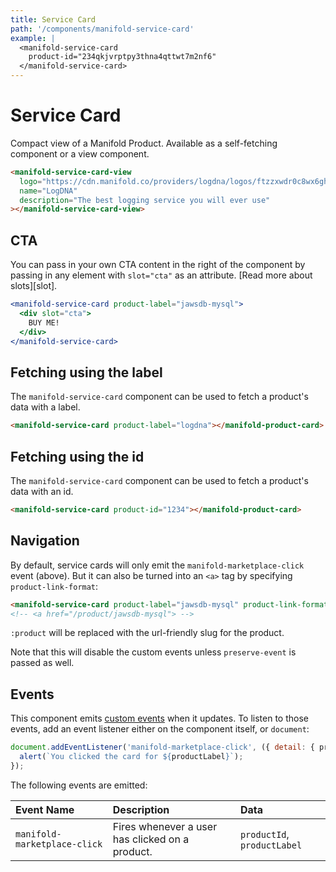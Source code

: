 ```yaml
---
title: Service Card
path: '/components/manifold-service-card'
example: |
  <manifold-service-card
    product-id="234qkjvrptpy3thna4qttwt7m2nf6"
  </manifold-service-card>
---
```


# Service Card

Compact view of a Manifold Product. Available as a self-fetching component or a view component.

```html
<manifold-service-card-view
  logo="https://cdn.manifold.co/providers/logdna/logos/ftzzxwdr0c8wx6gh0ntf83fq4w.png"
  name="LogDNA"
  description="The best logging service you will ever use"
></manifold-service-card-view>
```

## CTA

You can pass in your own CTA content in the right of the component
by passing in any element with `slot="cta"` as an attribute. [Read more about
slots][slot].

```jsx
<manifold-service-card product-label="jawsdb-mysql">
  <div slot="cta">
    BUY ME!
  </div>
</manifold-service-card>
```

## Fetching using the label

The `manifold-service-card` component can be used to fetch a product's data with a label.

```html
<manifold-service-card product-label="logdna"></manifold-product-card>
```

## Fetching using the id

The `manifold-service-card` component can be used to fetch a product's data with an id.

```html
<manifold-service-card product-id="1234"></manifold-product-card>
```

## Navigation

By default, service cards will only emit the `manifold-marketplace-click`
event (above). But it can also be turned into an `<a>` tag by specifying
`product-link-format`:

```html
<manifold-service-card product-label="jawsdb-mysql" product-link-format="/product/:product" />
<!-- <a href="/product/jawsdb-mysql"> -->
```

`:product` will be replaced with the url-friendly slug for the product.

Note that this will disable the custom events unless `preserve-event` is
passed as well.

## Events

This component emits [custom
events](https://developer.mozilla.org/en-US/docs/Web/API/CustomEvent/CustomEvent)
when it updates. To listen to those events, add an event listener either on
the component itself, or `document`:

```js
document.addEventListener('manifold-marketplace-click', ({ detail: { productLabel } }) => {
  alert(`You clicked the card for ${productLabel}`);
});
```

The following events are emitted:

| Event Name                   | Description                                     | Data                        |
| :--------------------------- | :---------------------------------------------- | :-------------------------- |
| `manifold-marketplace-click` | Fires whenever a user has clicked on a product. | `productId`, `productLabel` |
